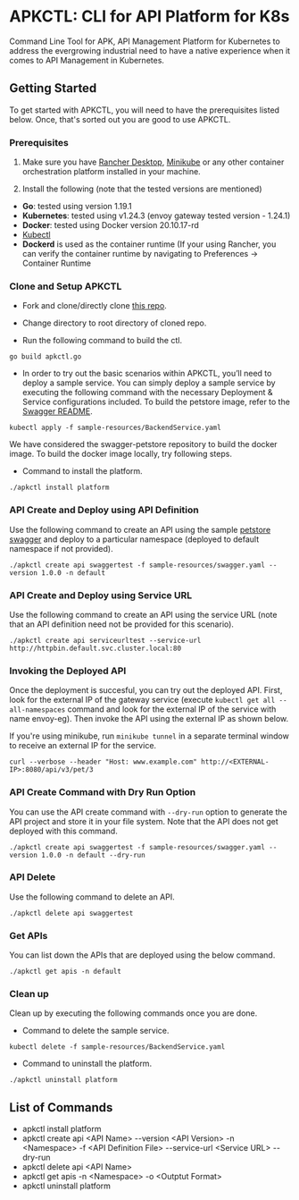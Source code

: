 # APKCTL: CLI for API Platform for K8s

Command Line Tool for APK, API Management Platform for Kubernetes to address the evergrowing industrial need to have a native experience when it comes to API Management in Kubernetes.

## Getting Started 

To get started with APKCTL, you will need to have the prerequisites listed below. Once, that's sorted out you are good to use APKCTL.

### Prerequisites

1. Make sure you have [Rancher Desktop](https://rancherdesktop.io/), [Minikube](https://minikube.sigs.k8s.io/docs/start/) or any other container orchestration platform installed in your machine.

2. Install the following (note that the tested versions are mentioned)

- **Go**: tested using version 1.19.1
- **Kubernetes**: tested using v1.24.3 (envoy gateway tested version - 1.24.1)
- **Docker**: tested using Docker version 20.10.17-rd
- [Kubectl](https://kubernetes.io/docs/tasks/tools/install-kubectl/)
- **Dockerd** is used as the container runtime (If your using Rancher,  you can verify the container runtime by navigating to Preferences -> Container Runtime 

### Clone and Setup APKCTL


- Fork and clone/directly clone [this repo](https://github.com/BLasan/APKCTL-Demo).

- Change directory to root directory of cloned repo.

- Run the following command to build the ctl.

```go build apkctl.go```

- In order to try out the basic scenarios within APKCTL, you’ll need to deploy a sample service. You can simply deploy a sample service by executing the following command with the necessary Deployment & Service configurations included. To build the petstore image, refer to the [Swagger README](https://github.com/swagger-api/swagger-petstore).

```kubectl apply -f sample-resources/BackendService.yaml```

We have considered the swagger-petstore repository to build the docker image. To build the docker image locally, try following steps.

- Command to install the platform.

```./apkctl install platform```

### API Create and Deploy using API Definition


Use the following command to create an API using the sample [petstore swagger](https://github.com/BLasan/APKCTL-Demo/blob/main/sample-resources/swagger.yaml) and deploy to a particular namespace (deployed to default namespace if not provided).

```./apkctl create api swaggertest -f sample-resources/swagger.yaml --version 1.0.0 -n default```

### API Create and Deploy using Service URL


Use the following command to create an API using the service URL (note that an API definition need not be provided for this scenario).

```./apkctl create api serviceurltest --service-url http://httpbin.default.svc.cluster.local:80```

### Invoking the Deployed API


Once the deployment is succesful, you can try out the deployed API. First, look for the external IP of the gateway service (execute `kubectl get all --all-namespaces` command and look for the external IP of the service with name envoy-eg). Then invoke the API using the external IP as shown below.

If you're using minikube, run `minikube tunnel` in a separate terminal window to receive an external IP for the service.

```curl --verbose --header "Host: www.example.com" http://<EXTERNAL-IP>:8080/api/v3/pet/3```

### API Create Command with Dry Run Option


You can use the API create command with  `--dry-run` option to generate the API project and store it in your file system. Note that the API does not get deployed with this command.

```./apkctl create api swaggertest -f sample-resources/swagger.yaml --version 1.0.0 -n default --dry-run```

### API Delete


Use the following command to delete an API.

```./apkctl delete api swaggertest```

### Get APIs


You can list down the APIs that are deployed using the below command.

```./apkctl get apis -n default```

### Clean up


Clean up by executing the following commands once you are done.

- Command to delete the sample service.

```kubectl delete -f sample-resources/BackendService.yaml```

- Command to uninstall the platform.

```./apkctl uninstall platform ```

## List of Commands


- apkctl install platform
- apkctl create api \<API Name\> --version \<API Version\> -n \<Namespace\> -f \<API Definition File\> --service-url \<Service URL\> --dry-run
- apkctl delete api \<API Name\>
- apkctl get apis -n \<Namespace> -o \<Outptut Format\>
- apkctl uninstall platform
